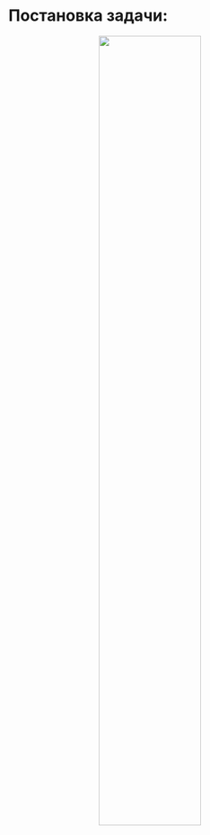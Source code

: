 # Постановка задачи:

<p align="center">
  <img src="https://i.imgur.com/Bsstli6.png" width="60%"/>
</p>
